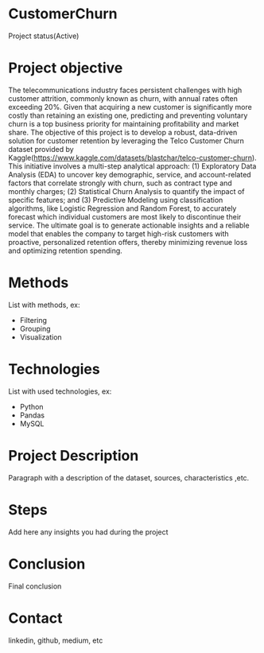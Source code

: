 # CustomerChurn
  Project status(Active)

# Project objective
  The telecommunications industry faces persistent challenges with high customer attrition, commonly known as churn, with annual rates often exceeding 20%. Given that acquiring a new customer is significantly more costly than retaining an existing one, predicting and preventing voluntary churn is a top business priority for maintaining profitability and market share. The objective of this project is to develop a robust, data-driven solution for customer retention by leveraging the Telco Customer Churn dataset provided by Kaggle(https://www.kaggle.com/datasets/blastchar/telco-customer-churn). This initiative involves a multi-step analytical approach: (1) Exploratory Data Analysis (EDA) to uncover key demographic, service, and account-related factors that correlate strongly with churn, such as contract type and monthly charges; (2) Statistical Churn Analysis to quantify the impact of specific features; and (3) Predictive Modeling using classification algorithms, like Logistic Regression and Random Forest, to accurately forecast which individual customers are most likely to discontinue their service. The ultimate goal is to generate actionable insights and a reliable model that enables the company to target high-risk customers with proactive, personalized retention offers, thereby minimizing revenue loss and optimizing retention spending.

# Methods
  List with methods, ex:
  - Filtering
  - Grouping
  - Visualization

# Technologies 
  List with used technologies, ex:
  - Python
  - Pandas
  - MySQL

# Project Description
  Paragraph with a description of the dataset, sources, characteristics ,etc.

# Steps
  Add here any insights you had during the project

# Conclusion
  Final conclusion
  
# Contact
  linkedin, github, medium, etc 